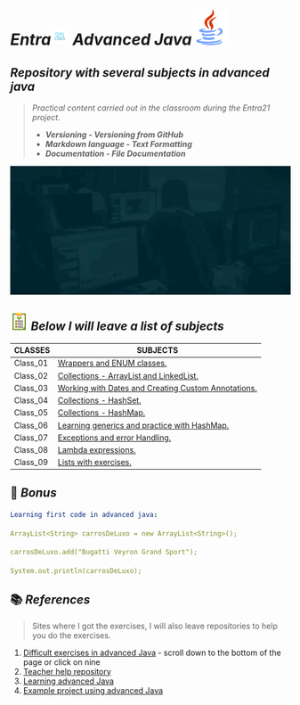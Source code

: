 # _Entra![](./entra21numero.png) Advanced Java![](./java_icone.png)_

## _Repository with several subjects in advanced java_

> _Practical content carried out in the classroom during the Entra21 project._
>
> - **_Versioning - Versioning from GitHub_**
> - **_Markdown language - Text Formatting_**
> - **_Documentation - File Documentation_**

![Gif Entra21](/entra21.gif)

## ![](/lista_green.png) _Below I will leave a list of subjects_

| CLASSES | SUBJECTS |
|------|---------|
|Class_01|[Wrappers and ENUM classes.](/JavaAcancado/src/br/com/entra21/java/avancado/aula01)  
|Class_02|[Collections - ArrayList and LinkedList.](/JavaAcancado/src/br/com/entra21/java/avancado/aula02)  
|Class_03|[Working with Dates and Creating Custom Annotations.](/JavaAcancado/src/br/com/entra21/java/avancado/aula03)
|Class_04|[Collections - HashSet.](/JavaAcancado/src/br/com/entra21/java/avancado/aula04)
|Class_05|[Collections - HashMap.](/JavaAcancado/src/br/com/entra21/java/avancado/aula05)
|Class_06|[Learning generics and practice with HashMap.](/JavaAcancado/src/br/com/entra21/java/avancado/aula06)
|Class_07|[Exceptions and error Handling.](/JavaAcancado/src/br/com/entra21/java/avancado/aula07)
|Class_08|[Lambda expressions.](/JavaAcancado/src/br/com/entra21/java/avancado/aula08)
|Class_09|[Lists with exercises.](/JavaAcancado/src/br/com/entra21/java/avancado/aula9)

## 🎫 _Bonus_

```yaml
Learning first code in advanced java:

ArrayList<String> carrosDeLuxo = new ArrayList<String>();

carrosDeLuxo.add("Bugatti Veyron Grand Sport");

System.out.println(carrosDeLuxo);
```

## 📚 _References_ 

> Sites where I got the exercises, I will also leave repositories to help you do the exercises.

1. [Difficult exercises in advanced Java](https://oliota.com/curso_detalhe/entra21-31-05-2022-java-avancado/1653925541581) - scroll down to the bottom of the page 
or click on nine
2. [Teacher help repository](https://github.com/oliota/entra21-aulas-java-avancado)
3. [Learning advanced Java](https://oliota.com/curso_detalhe/entra21-31-05-2022-java-avancado/1653925541581)
4. [Example project using advanced Java](https://github.com/TimeVerde/SistemaBancario)
